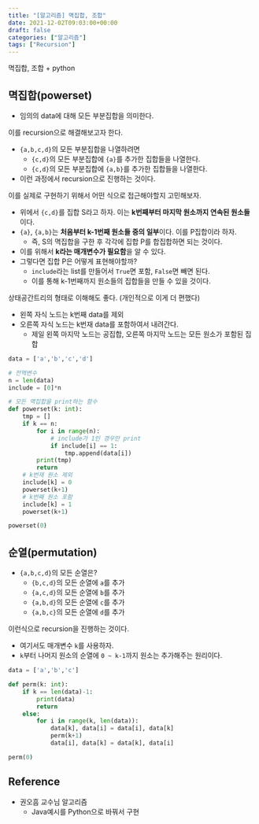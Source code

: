 ```yaml
---
title: "[알고리즘] 멱집합, 조합"
date: 2021-12-02T09:03:00+00:00
draft: false
categories: ["알고리즘"]
tags: ["Recursion"]
---
```


멱집합, 조합 + python

<!--more-->

## 멱집합(powerset)
- 임의의 data에 대해 모든 부분집합을 의미한다.

이를 recursion으로 해결해보고자 한다.
- `{a,b,c,d}`의 모든 부분집합을 나열하려면
  - `{c,d}`의 모든 부분집합에 `{a}`를 추가한 집합들을 나열한다.
  - `{c,d}`의 모든 부분집합에 `{a,b}`를 추가한 집합들을 나열한다.
- 이런 과정에서 recursion으로 진행하는 것이다.

이를 실제로 구현하기 위해서 어떤 식으로 접근해야할지 고민해보자.
- 위에서 `{c,d}`를 집합 S라고 하자. 이는 **k번째부터 마지막 원소까지 연속된 원소들**이다.
- `{a}`, `{a,b}`는 **처음부터 k-1번째 원소들 중의 일부**이다. 이를 P집합이라 하자.
  - 즉, S의 멱집합을 구한 후 각각에 집합 P를 합집합하면 되는 것이다.
- 이를 위해서 **k라는 매개변수가 필요함**을 알 수 있다.
- 그렇다면 집합 P은 어떻게 표현해야할까?
  - `include`라는 list를 만들어서 `True`면 포함, `False`면 빼면 된다.
  - 이를 통해 k-1번째까지 원소들의 집합들을 만들 수 있을 것이다.

상태공간트리의 형태로 이해해도 좋다. (개인적으로 이게 더 편했다)
- 왼쪽 자식 노드는 k번째 data를 제외
- 오른쪽 자식 노드는 k번재 data를 포함하여서 내려간다.
  - 제일 왼쪽 마지막 노드는 공집합, 오른쪽 마지막 노드는 모든 원소가 포함된 집합

```python
data = ['a','b','c','d']

# 전역변수
n = len(data)
include = [0]*n

# 모든 멱집합을 print하는 함수
def powerset(k: int):
    tmp = []
    if k == n:
        for i in range(n):
            # include가 1인 경우만 print
            if include[i] == 1:
                tmp.append(data[i])
        print(tmp)
        return
    # k번재 원소 제외
    include[k] = 0
    powerset(k+1)
    # k번째 원소 포함
    include[k] = 1
    powerset(k+1)

powerset(0)
```

## 순열(permutation)
- `{a,b,c,d}`의 모든 순열은?
  - `{b,c,d}`의 모든 순열에 `a`를 추가
  - `{a,c,d}`의 모든 순열에 `b`를 추가
  - `{a,b,d}`의 모든 순열에 `c`를 추가
  - `{a,b,c}`의 모든 순열에 `d`를 추가

이런식으로 recursion을 진행하는 것이다.

- 여기서도 매개변수 `k`를 사용하자.
- `k`부터 나머지 원소의 순열에 `0 ~ k-1`까지 원소는 추가해주는 원리이다.

```python
data = ['a','b','c']

def perm(k: int):
    if k == len(data)-1:
        print(data)
        return
    else:
        for i in range(k, len(data)):
            data[k], data[i] = data[i], data[k]
            perm(k+1)
            data[i], data[k] = data[k], data[i]

perm(0)
```

## Reference
- 권오흠 교수님 알고리즘
  - Java예시를 Python으로 바꿔서 구현